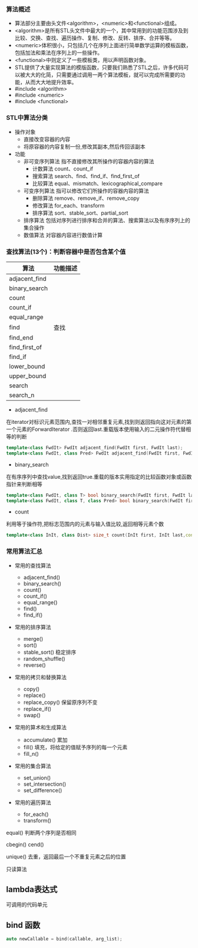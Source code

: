 ### 算法概述

- 算法部分主要由头文件&lt;algorithm>，&lt;numeric>和&lt;functional>组成。
- &lt;algorithm>是所有STL头文件中最大的一个，其中常用到的功能范围涉及到比较、交换、查找、遍历操作、复制、修改、反转、排序、合并等等。
- &lt;numeric>体积很小，只包括几个在序列上面进行简单数学运算的模板函数，包括加法和乘法在序列上的一些操作。
- &lt;functional>中则定义了一些模板类，用以声明函数对象。
- STL提供了大量实现算法的模版函数，只要我们熟悉了STL之后，许多代码可以被大大的化简，只需要通过调用一两个算法模板，就可以完成所需要的功能，从而大大地提升效率。
- \#include &lt;algorithm>
- \#include &lt;numeric>
- \#include &lt;functional>

### STL中算法分类

- 操作对象
  - 直接改变容器的内容
  - 将原容器的内容复制一份,修改其副本,然后传回该副本
- 功能
  - 非可变序列算法 指不直接修改其所操作的容器内容的算法
    - 计数算法         count、count_if
    - 搜索算法         search、find、find_if、find_first_of
    - 比较算法         equal、mismatch、lexicographical_compare
  - 可变序列算法 指可以修改它们所操作的容器内容的算法
    - 删除算法         remove、remove_if、remove_copy
    - 修改算法         for_each、transform
    - 排序算法         sort、stable_sort、partial_sort
  - 排序算法 包括对序列进行排序和合并的算法、搜索算法以及有序序列上的集合操作
  - 数值算法 对容器内容进行数值计算

### 查找算法(13个)：判断容器中是否包含某个值

| 算法            | 功能描述 |
| ------------- | ---- |
| adjacent_find |      |
| binary_search |      |
| count         |      |
| count_if      |      |
| equal_range   |      |
| find          | 查找   |
| find_end      |      |
| find_first_of |      |
| find_if       |      |
| lower_bound   |      |
| upper_bound   |      |
| search        |      |
| search_n      |      |

- adjacent_find 

在iterator对标识元素范围内,查找一对相邻重复元素,找到则返回指向这对元素的第一个元素的ForwardIterator .否则返回last.重载版本使用输入的二元操作符代替相等的判断

```C++
template<class FwdIt> FwdIt adjacent_find(FwdIt first, FwdIt last);
template<class FwdIt, class Pred> FwdIt adjacent_find(FwdIt first, FwdIt last, Pred pr);
```

- binary_search

在有序序列中查找value,找到返回true.重载的版本实用指定的比较函数对象或函数指针来判断相等
```C++
template<class FwdIt, class T> bool binary_search(FwdIt first, FwdIt last, const T& val);
template<class FwdIt, class T, class Pred> bool binary_search(FwdIt first, FwdIt last, const T& val,Pred pr);
```

- count

利用等于操作符,把标志范围内的元素与输入值比较,返回相等元素个数

```C++
template<class InIt, class Dist> size_t count(InIt first, InIt last,const T& val, Dist& n);
```


### 常用算法汇总
- 常用的查找算法

  - adjacent_find()
  - binary_search()
  - count()
  - count_if()
  - equal_range()
  - find()
  - find_if()

- 常用的排序算法

  - merge()
  - sort()
  - stable_sort() 稳定排序
  - random_shuffle()
  - reverse()

- 常用的拷贝和替换算法

  - copy()
  - replace()
  - replace_copy() 保留原序列不变
  - replace_if()
  - swap()

- 常用的算术和生成算法

  - accumulate() 累加
  - fill() 填充，将给定的值赋予序列的每一个元素
  - fill_n()

- 常用的集合算法

  - set_union()
  - set_intersection()
  - set_difference()

- 常用的遍历算法

  - for_each()
  - transform()

equal() 判断两个序列是否相同

cbegin() cend()

unique() 去重，返回最后一个不重复元素之后的位置

只读算法

## lambda表达式

可调用的代码单元

## bind 函数

```c++
auto newCallable = bind(callable, arg_list);
```
